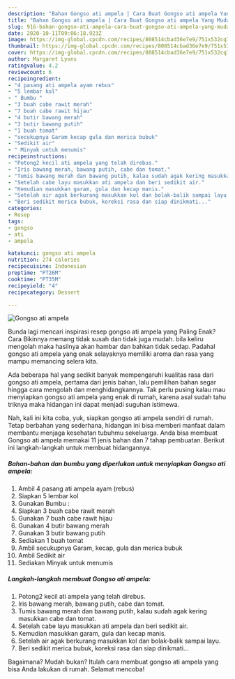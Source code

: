 ```yaml
---
description: "Bahan Gongso ati ampela | Cara Buat Gongso ati ampela Yang Mudah Dan Praktis"
title: "Bahan Gongso ati ampela | Cara Buat Gongso ati ampela Yang Mudah Dan Praktis"
slug: 916-bahan-gongso-ati-ampela-cara-buat-gongso-ati-ampela-yang-mudah-dan-praktis
date: 2020-10-11T09:06:18.923Z
image: https://img-global.cpcdn.com/recipes/808514cbad36e7e9/751x532cq70/gongso-ati-ampela-foto-resep-utama.jpg
thumbnail: https://img-global.cpcdn.com/recipes/808514cbad36e7e9/751x532cq70/gongso-ati-ampela-foto-resep-utama.jpg
cover: https://img-global.cpcdn.com/recipes/808514cbad36e7e9/751x532cq70/gongso-ati-ampela-foto-resep-utama.jpg
author: Margaret Lyons
ratingvalue: 4.2
reviewcount: 6
recipeingredient:
- "4 pasang ati ampela ayam rebus"
- "5 lembar kol"
- " Bumbu "
- "3 buah cabe rawit merah"
- "7 buah cabe rawit hijau"
- "4 butir bawang merah"
- "3 butir bawang putih"
- "1 buah tomat"
- "secukupnya Garam kecap gula dan merica bubuk"
- "Sedikit air"
- " Minyak untuk menumis"
recipeinstructions:
- "Potong2 kecil ati ampela yang telah direbus."
- "Iris bawang merah, bawang putih, cabe dan tomat."
- "Tumis bawang merah dan bawang putih, kalau sudah agak kering masukkan cabe dan tomat."
- "Setelah cabe layu masukkan ati ampela dan beri sedikit air."
- "Kemudian masukkan garam, gula dan kecap manis."
- "Setelah air agak berkurang masukkan kol dan bolak-balik sampai layu."
- "Beri sedikit merica bubuk, koreksi rasa dan siap dinikmati..."
categories:
- Resep
tags:
- gongso
- ati
- ampela

katakunci: gongso ati ampela 
nutrition: 274 calories
recipecuisine: Indonesian
preptime: "PT26M"
cooktime: "PT35M"
recipeyield: "4"
recipecategory: Dessert

---
```



![Gongso ati ampela](https://img-global.cpcdn.com/recipes/808514cbad36e7e9/751x532cq70/gongso-ati-ampela-foto-resep-utama.jpg)

Bunda lagi mencari inspirasi resep gongso ati ampela yang Paling Enak? Cara Bikinnya memang tidak susah dan tidak juga mudah. bila keliru mengolah maka hasilnya akan hambar dan bahkan tidak sedap. Padahal gongso ati ampela yang enak selayaknya memiliki aroma dan rasa yang mampu memancing selera kita.



Ada beberapa hal yang sedikit banyak mempengaruhi kualitas rasa dari gongso ati ampela, pertama dari jenis bahan, lalu pemilihan bahan segar hingga cara mengolah dan menghidangkannya. Tak perlu pusing kalau mau menyiapkan gongso ati ampela yang enak di rumah, karena asal sudah tahu triknya maka hidangan ini dapat menjadi suguhan istimewa.


Nah, kali ini kita coba, yuk, siapkan gongso ati ampela sendiri di rumah. Tetap berbahan yang sederhana, hidangan ini bisa memberi manfaat dalam membantu menjaga kesehatan tubuhmu sekeluarga. Anda bisa membuat Gongso ati ampela memakai 11 jenis bahan dan 7 tahap pembuatan. Berikut ini langkah-langkah untuk membuat hidangannya.

<!--inarticleads1-->

##### Bahan-bahan dan bumbu yang diperlukan untuk menyiapkan Gongso ati ampela:

1. Ambil 4 pasang ati ampela ayam (rebus)
1. Siapkan 5 lembar kol
1. Gunakan  Bumbu :
1. Siapkan 3 buah cabe rawit merah
1. Gunakan 7 buah cabe rawit hijau
1. Gunakan 4 butir bawang merah
1. Gunakan 3 butir bawang putih
1. Sediakan 1 buah tomat
1. Ambil secukupnya Garam, kecap, gula dan merica bubuk
1. Ambil Sedikit air
1. Sediakan  Minyak untuk menumis




<!--inarticleads2-->

##### Langkah-langkah membuat Gongso ati ampela:

1. Potong2 kecil ati ampela yang telah direbus.
1. Iris bawang merah, bawang putih, cabe dan tomat.
1. Tumis bawang merah dan bawang putih, kalau sudah agak kering masukkan cabe dan tomat.
1. Setelah cabe layu masukkan ati ampela dan beri sedikit air.
1. Kemudian masukkan garam, gula dan kecap manis.
1. Setelah air agak berkurang masukkan kol dan bolak-balik sampai layu.
1. Beri sedikit merica bubuk, koreksi rasa dan siap dinikmati...




Bagaimana? Mudah bukan? Itulah cara membuat gongso ati ampela yang bisa Anda lakukan di rumah. Selamat mencoba!
